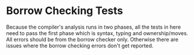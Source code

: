 # Borrow Checking Tests

Because the compiler's analysis runs in two phases, all the tests in here need to pass the first phase which is syntax, typing and ownership/moves. All errors should be from the borrow checker only. Otherwise there are issues where the borrow checking errors don't get reported.
